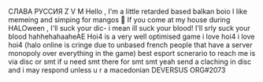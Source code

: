 СЛАВА РУССИЯ Z V M 
Hello , I'm a little retarded based balkan boio 
I like memeing and simping for mangos 🥭
If you come at my house during HALOween , I'll suck your dic- i mean ill suck your blood! I'll srly suck your blood hahhehahaaheAE
Hoi4 is a very well optimised game i love hoi4 i love hoi4 (halo online is cringe due to unbased french people that have a server monopoly over everything in the game)
best esport scnerario to reach me is via disc or smt if u need smt there for smt smt yeah send a claching in disc and i may respond unless u r a macedonian 
DEVERSUS ORG#2073
